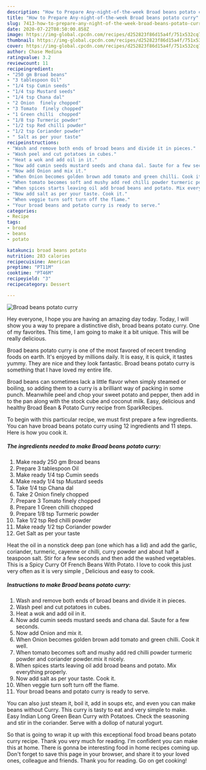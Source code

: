 ```yaml
---
description: "How to Prepare Any-night-of-the-week Broad beans potato curry"
title: "How to Prepare Any-night-of-the-week Broad beans potato curry"
slug: 7413-how-to-prepare-any-night-of-the-week-broad-beans-potato-curry
date: 2020-07-22T08:50:00.858Z
image: https://img-global.cpcdn.com/recipes/d252823f86d15a4f/751x532cq70/broad-beans-potato-curry-recipe-main-photo.jpg
thumbnail: https://img-global.cpcdn.com/recipes/d252823f86d15a4f/751x532cq70/broad-beans-potato-curry-recipe-main-photo.jpg
cover: https://img-global.cpcdn.com/recipes/d252823f86d15a4f/751x532cq70/broad-beans-potato-curry-recipe-main-photo.jpg
author: Chase Medina
ratingvalue: 3.2
reviewcount: 11
recipeingredient:
- "250 gm Broad beans"
- "3 tablespoon Oil"
- "1/4 tsp Cumin seeds"
- "1/4 tsp Mustard seeds"
- "1/4 tsp Chana dal"
- "2 Onion  finely chopped"
- "3 Tomato  finely chopped"
- "1 Green chilli  chopped"
- "1/8 tsp Turmeric powder"
- "1/2 tsp Red chilli powder"
- "1/2 tsp Coriander powder"
- " Salt as per your taste"
recipeinstructions:
- "Wash and remove both ends of broad beans and divide it in pieces."
- "Wash peel and cut potatoes in cubes."
- "Heat a wok and add oil in it."
- "Now add cumin seeds mustard seeds and chana dal. Saute for a few seconds."
- "Now add Onion and mix it."
- "When Onion becomes golden brown add tomato and green chilli. Cook it well."
- "When tomato becomes soft and mushy add red chilli powder turmeric powder and coriander powder.mix it nicely."
- "When spices starts leaving oil add broad beans and potato. Mix everything properly."
- "Now add salt as per your taste. Cook it."
- "When veggie turn soft turn off the flame."
- "Your broad beans and potato curry is ready to serve."
categories:
- Recipe
tags:
- broad
- beans
- potato

katakunci: broad beans potato 
nutrition: 283 calories
recipecuisine: American
preptime: "PT11M"
cooktime: "PT46M"
recipeyield: "3"
recipecategory: Dessert

---
```



![Broad beans potato curry](https://img-global.cpcdn.com/recipes/d252823f86d15a4f/751x532cq70/broad-beans-potato-curry-recipe-main-photo.jpg)

Hey everyone, I hope you are having an amazing day today. Today, I will show you a way to prepare a distinctive dish, broad beans potato curry. One of my favorites. This time, I am going to make it a bit unique. This will be really delicious.

Broad beans potato curry is one of the most favored of recent trending foods on earth. It's enjoyed by millions daily. It is easy, it is quick, it tastes yummy. They are nice and they look fantastic. Broad beans potato curry is something that I have loved my entire life.

Broad beans can sometimes lack a little flavor when simply steamed or boiling, so adding them to a curry is a brilliant way of packing in some punch. Meanwhile peel and chop your sweet potato and pepper, then add in to the pan along with the stock cube and coconut milk. Easy, delicious and healthy Broad Bean &amp; Potato Curry recipe from SparkRecipes.


To begin with this particular recipe, we must first prepare a few ingredients. You can have broad beans potato curry using 12 ingredients and 11 steps. Here is how you cook it.

<!--inarticleads1-->

##### The ingredients needed to make Broad beans potato curry:

1. Make ready 250 gm Broad beans
1. Prepare 3 tablespoon Oil
1. Make ready 1/4 tsp Cumin seeds
1. Make ready 1/4 tsp Mustard seeds
1. Take 1/4 tsp Chana dal
1. Take 2 Onion  finely chopped
1. Prepare 3 Tomato  finely chopped
1. Prepare 1 Green chilli  chopped
1. Prepare 1/8 tsp Turmeric powder
1. Take 1/2 tsp Red chilli powder
1. Make ready 1/2 tsp Coriander powder
1. Get  Salt as per your taste


Heat the oil in a nonstick deep pan (one which has a lid) and add the garlic, coriander, turmeric, cayenne or chilli, curry powder and about half a teaspoon salt. Stir for a few seconds and then add the washed vegetables. This is a Spicy Curry Of French Beans With Potato. I love to cook this just very often as it is very simple , Delicious and easy to cook. 

<!--inarticleads2-->

##### Instructions to make Broad beans potato curry:

1. Wash and remove both ends of broad beans and divide it in pieces.
1. Wash peel and cut potatoes in cubes.
1. Heat a wok and add oil in it.
1. Now add cumin seeds mustard seeds and chana dal. Saute for a few seconds.
1. Now add Onion and mix it.
1. When Onion becomes golden brown add tomato and green chilli. Cook it well.
1. When tomato becomes soft and mushy add red chilli powder turmeric powder and coriander powder.mix it nicely.
1. When spices starts leaving oil add broad beans and potato. Mix everything properly.
1. Now add salt as per your taste. Cook it.
1. When veggie turn soft turn off the flame.
1. Your broad beans and potato curry is ready to serve.


You can also just steam it, boil it, add in soups etc, and even you can make beans without Curry. This curry is tasty to eat and very simple to make. Easy Indian Long Green Bean Curry with Potatoes. Check the seasoning and stir in the coriander. Serve with a dollop of natural yogurt. 

So that is going to wrap it up with this exceptional food broad beans potato curry recipe. Thank you very much for reading. I'm confident you can make this at home. There is gonna be interesting food in home recipes coming up. Don't forget to save this page in your browser, and share it to your loved ones, colleague and friends. Thank you for reading. Go on get cooking!
